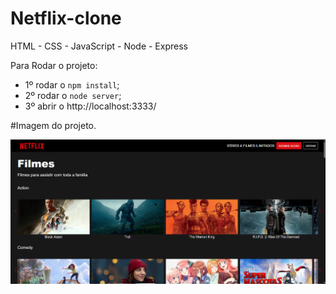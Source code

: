 # Netflix-clone

HTML - CSS - JavaScript - Node - Express

Para Rodar o projeto:

- 1º rodar o `npm install`;
- 2º rodar o `node server`;
- 3º abrir o http://localhost:3333/

#Imagem do projeto.

<div align="center">
<img src="https://github.com/Aquinolima/netflix-clone/blob/main/public/img/readme.png?raw=true"  />
</div>


